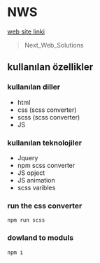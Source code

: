 # NWS

[web site linki](https://uzeyir-yariz.com.tr/)

> Next_Web_Solutions

## kullanılan özellikler

### kullanılan diller

- html
- css (scss converter)
- scss (scss converter)
- JS

### kullanılan teknolojiler

- Jquery 
- npm scss converter
- JS opject
- JS animation
- scss varibles

### run the css converter

    npm run scss

### dowland to moduls

    npm i
